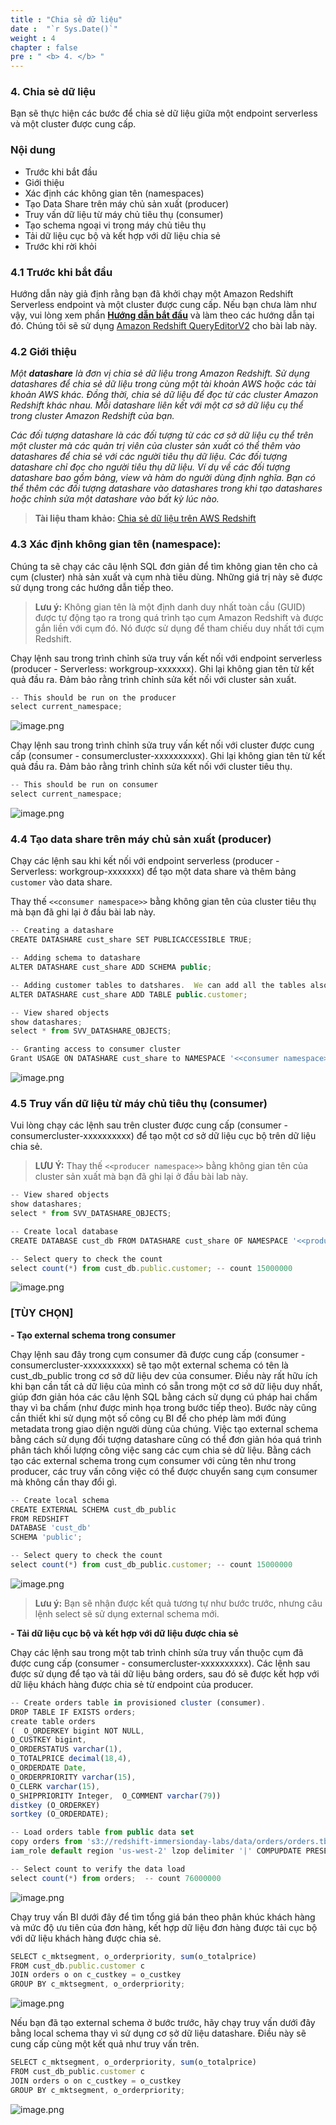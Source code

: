 ```yaml
---
title : "Chia sẻ dữ liệu"
date :  "`r Sys.Date()`" 
weight : 4 
chapter : false
pre : " <b> 4. </b> "
---
```

### **4. Chia sẻ dữ liệu**

Bạn sẽ thực hiện các bước để chia sẻ dữ liệu giữa một endpoint serverless và một cluster được cung cấp.

### **Nội dung**

- Trước khi bắt đầu
- Giới thiệu
- Xác định các không gian tên (namespaces)
- Tạo Data Share trên máy chủ sản xuất (producer)
- Truy vấn dữ liệu từ máy chủ tiêu thụ (consumer)
- Tạo schema ngoại vi trong máy chủ tiêu thụ
- Tải dữ liệu cục bộ và kết hợp với dữ liệu chia sẻ
- Trước khi rời khỏi

### **4.1 Trước khi bắt đầu**

Hướng dẫn này giả định rằng bạn đã khởi chạy một Amazon Redshift Serverless endpoint và một cluster được cung cấp. Nếu bạn chưa làm như vậy, vui lòng xem phần [**Hướng dẫn bắt đầu**](https://catalog.us-east-1.prod.workshops.aws/workshops/9f29cdba-66c0-445e-8cbb-28a092cb5ba7/en-US/lab1) và làm theo các hướng dẫn tại đó. Chúng tôi sẽ sử dụng [Amazon Redshift QueryEditorV2](https://console.aws.amazon.com/sqlworkbench/home) cho bài lab này.

### **4.2 Giới thiệu**

*Một **datashare** là đơn vị chia sẻ dữ liệu trong Amazon Redshift. Sử dụng datashares để chia sẻ dữ liệu trong cùng một tài khoản AWS hoặc các tài khoản AWS khác. Đồng thời, chia sẻ dữ liệu để đọc từ các cluster Amazon Redshift khác nhau. Mỗi datashare liên kết với một cơ sở dữ liệu cụ thể trong cluster Amazon Redshift của bạn.*

*Các đối tượng datashare là các đối tượng từ các cơ sở dữ liệu cụ thể trên một cluster mà các quản trị viên của cluster sản xuất có thể thêm vào datashares để chia sẻ với các người tiêu thụ dữ liệu. Các đối tượng datashare chỉ đọc cho người tiêu thụ dữ liệu. Ví dụ về các đối tượng datashare bao gồm bảng, view và hàm do người dùng định nghĩa. Bạn có thể thêm các đối tượng datashare vào datashares trong khi tạo datashares hoặc chỉnh sửa một datashare vào bất kỳ lúc nào.*

> **Tài liệu tham khảo:** [Chia sẻ dữ liệu trên AWS Redshift](https://aws.amazon.com/redshift/features/data-sharing/)

### **4.3 Xác định không gian tên (namespace):**

Chúng ta sẽ chạy các câu lệnh SQL đơn giản để tìm không gian tên cho cả cụm (cluster) nhà sản xuất và cụm nhà tiêu dùng. Những giá trị này sẽ được sử dụng trong các hướng dẫn tiếp theo.

> **Lưu ý:** Không gian tên là một định danh duy nhất toàn cầu (GUID) được tự động tạo ra trong quá trình tạo cụm Amazon Redshift và được gắn liền với cụm đó. Nó được sử dụng để tham chiếu duy nhất tới cụm Redshift.

Chạy lệnh sau trong trình chỉnh sửa truy vấn kết nối với endpoint serverless (producer - Serverless: workgroup-xxxxxxx). Ghi lại không gian tên từ kết quả đầu ra. Đảm bảo rằng trình chỉnh sửa kết nối với cluster sản xuất.

```jsx
-- This should be run on the producer 
select current_namespace;
```
![image.png](/images/4/4-01.png)

Chạy lệnh sau trong trình chỉnh sửa truy vấn kết nối với cluster được cung cấp (consumer - consumercluster-xxxxxxxxxx). Ghi lại không gian tên từ kết quả đầu ra. Đảm bảo rằng trình chỉnh sửa kết nối với cluster tiêu thụ.

```jsx
-- This should be run on consumer 
select current_namespace;
```
![image.png](/images/4/4-012.png)


### **4.4 Tạo data share trên máy chủ sản xuất (producer)**

Chạy các lệnh sau khi kết nối với endpoint serverless (producer - Serverless: workgroup-xxxxxxx) để tạo một data share và thêm bảng `customer` vào data share.

Thay thế `<<consumer namespace>>` bằng không gian tên của cluster tiêu thụ mà bạn đã ghi lại ở đầu bài lab này.

```jsx
-- Creating a datashare
CREATE DATASHARE cust_share SET PUBLICACCESSIBLE TRUE;

-- Adding schema to datashare
ALTER DATASHARE cust_share ADD SCHEMA public;

-- Adding customer tables to datshares.  We can add all the tables also if required
ALTER DATASHARE cust_share ADD TABLE public.customer;

-- View shared objects
show datashares;
select * from SVV_DATASHARE_OBJECTS;

-- Granting access to consumer cluster
Grant USAGE ON DATASHARE cust_share to NAMESPACE '<<consumer namespace>>'
```

![image.png](/images/4/4-04.png)

### **4.5 Truy vấn dữ liệu từ máy chủ tiêu thụ (consumer)**

Vui lòng chạy các lệnh sau trên cluster được cung cấp (consumer - consumercluster-xxxxxxxxxx) để tạo một cơ sở dữ liệu cục bộ trên dữ liệu chia sẻ.

> **LƯU Ý:** Thay thế `<<producer namespace>>` bằng không gian tên của cluster sản xuất mà bạn đã ghi lại ở đầu bài lab này.

```jsx
-- View shared objects
show datashares;
select * from SVV_DATASHARE_OBJECTS;

-- Create local database
CREATE DATABASE cust_db FROM DATASHARE cust_share OF NAMESPACE '<<producer namespace>';

-- Select query to check the count
select count(*) from cust_db.public.customer; -- count 15000000
```

![image.png](/images/4/4-05.png)

### [TÙY CHỌN]

**- Tạo external schema trong consumer**

Chạy lệnh sau đây trong cụm consumer đã được cung cấp (consumer - consumercluster-xxxxxxxxxx) sẽ tạo một external schema có tên là cust_db_public trong cơ sở dữ liệu dev của consumer. Điều này rất hữu ích khi bạn cần tất cả dữ liệu của mình có sẵn trong một cơ sở dữ liệu duy nhất, giúp đơn giản hóa các câu lệnh SQL bằng cách sử dụng cú pháp hai chấm thay vì ba chấm (như được minh họa trong bước tiếp theo). Bước này cũng cần thiết khi sử dụng một số công cụ BI để cho phép làm mới đúng metadata trong giao diện người dùng của chúng. Việc tạo external schema bằng cách sử dụng đối tượng datashare cũng có thể đơn giản hóa quá trình phân tách khối lượng công việc sang các cụm chia sẻ dữ liệu. Bằng cách tạo các external schema trong cụm consumer với cùng tên như trong producer, các truy vấn công việc có thể được chuyển sang cụm consumer mà không cần thay đổi gì.

```jsx
-- Create local schema
CREATE EXTERNAL SCHEMA cust_db_public
FROM REDSHIFT
DATABASE 'cust_db'
SCHEMA 'public';

-- Select query to check the count
select count(*) from cust_db_public.customer; -- count 15000000
```

![image.png](/images/4/4-6.png)

> **Lưu ý:** Bạn sẽ nhận được kết quả tương tự như bước trước, nhưng câu lệnh select sẽ sử dụng external schema mới.

**- Tải dữ liệu cục bộ và kết hợp với dữ liệu được chia sẻ**

Chạy các lệnh sau trong một tab trình chỉnh sửa truy vấn thuộc cụm đã được cung cấp (consumer - consumercluster-xxxxxxxxxx). Các lệnh sau được sử dụng để tạo và tải dữ liệu bảng orders, sau đó sẽ được kết hợp với dữ liệu khách hàng được chia sẻ từ endpoint của producer.

```jsx
-- Create orders table in provisioned cluster (consumer).
DROP TABLE IF EXISTS orders;
create table orders
(  O_ORDERKEY bigint NOT NULL,  
O_CUSTKEY bigint,  
O_ORDERSTATUS varchar(1),  
O_TOTALPRICE decimal(18,4),  
O_ORDERDATE Date,  
O_ORDERPRIORITY varchar(15),  
O_CLERK varchar(15),  
O_SHIPPRIORITY Integer,  O_COMMENT varchar(79))
distkey (O_ORDERKEY)
sortkey (O_ORDERDATE);

-- Load orders table from public data set
copy orders from 's3://redshift-immersionday-labs/data/orders/orders.tbl.'
iam_role default region 'us-west-2' lzop delimiter '|' COMPUPDATE PRESET;

-- Select count to verify the data load
select count(*) from orders;  -- count 76000000
```

![image.png](/images/4/4-7.png)

Chạy truy vấn BI dưới đây để tìm tổng giá bán theo phân khúc khách hàng và mức độ ưu tiên của đơn hàng, kết hợp dữ liệu đơn hàng được tải cục bộ với dữ liệu khách hàng được chia sẻ.

```jsx
SELECT c_mktsegment, o_orderpriority, sum(o_totalprice)
FROM cust_db.public.customer c
JOIN orders o on c_custkey = o_custkey
GROUP BY c_mktsegment, o_orderpriority;
```

![image.png](/images/4/4-8.png)

Nếu bạn đã tạo external schema ở bước trước, hãy chạy truy vấn dưới đây bằng local schema thay vì sử dụng cơ sở dữ liệu datashare. Điều này sẽ cung cấp cùng một kết quả như truy vấn trên.

```jsx
SELECT c_mktsegment, o_orderpriority, sum(o_totalprice)
FROM cust_db_public.customer c
JOIN orders o on c_custkey = o_custkey
GROUP BY c_mktsegment, o_orderpriority;
```

![image.png](/images/4/4-9.png)





